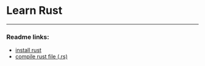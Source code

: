 # Learn **Rust**

<hr>

### Readme links:
- [install rust](https://github.com/kinite-gp/learn_rust/blob/main/read-me/1-install-rust.md)
- [compile rust file (.rs)](https://github.com/kinite-gp/learn_rust/blob/main/read-me/2-compile-rust-file.md)